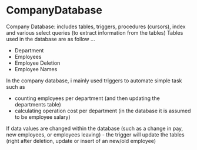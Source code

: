 # CompanyDatabase
Company Database: includes tables, triggers, procedures (cursors), index and various select queries (to extract information from the tables)
Tables used in the database are as follow ...
  - Department
  - Employees
  - Employee Deletion 
  - Employee Names 

In the company database, i mainly used triggers to automate simple task such as
  - counting employees per department (and then updating the departments table)
  - calculating operation cost per department (in the database it is assumed to be employee salary)
 
If data values are changed within the database (such as a change in pay, new employees, or employees leaving) - the trigger will update the tables (right after deletion, update or insert of an new/old employee)  

